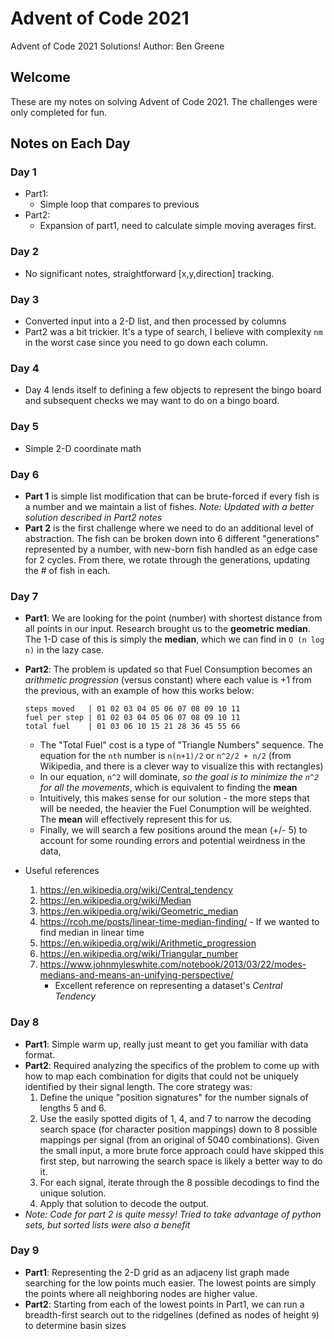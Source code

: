 # Advent of Code 2021
Advent of Code 2021 Solutions!
Author: Ben Greene

## Welcome
These are my notes on solving Advent of Code 2021. The challenges were only completed for fun.

## Notes on Each Day

### Day 1
- Part1:
    - Simple loop that compares to previous
- Part2:
    - Expansion of part1, need to calculate simple moving averages first.

### Day 2
- No significant notes, straightforward [x,y,direction] tracking.

### Day 3
- Converted input into a 2-D list, and then processed by columns
- Part2 was a bit trickier. It's a type of search, I believe with complexity `nm` in the worst case since you need to go down each column.

### Day 4
- Day 4 lends itself to defining a few objects to represent the bingo board and subsequent checks we may want to do on a bingo board.

### Day 5
- Simple 2-D coordinate math

### Day 6
- **Part 1** is simple list modification that can be brute-forced if every fish is a number and we maintain a list of fishes. *Note: Updated with a better solution described in Part2 notes*
- **Part 2** is the first challenge where we need to do an additional level of abstraction. The fish can be broken down into 6 different "generations" represented by a number, with new-born fish handled as an edge case for 2 cycles. From there, we rotate through the generations, updating the # of fish in each.

### Day 7
- **Part1**: We are looking for the point (number) with shortest distance from all points in our input. Research brought us to the **geometric median**. The 1-D case of this is simply the **median**, which we can find in `O (n log n)` in the lazy case.
- **Part2**: The problem is updated so that Fuel Consumption becomes an *arithmetic progression* (versus constant) where each value is +1 from the previous, with an example of how this works below:
    ```
    steps moved   | 01 02 03 04 05 06 07 08 09 10 11
    fuel per step | 01 02 03 04 05 06 07 08 09 10 11
    total fuel    | 01 03 06 10 15 21 28 36 45 55 66
    ```
    - The "Total Fuel" cost is a type of "Triangle Numbers" sequence. The equation for the `nth` number is `n(n+1)/2` or `n^2/2 + n/2` (from Wikipedia, and there is a clever way to visualize this with rectangles)
    - In our equation, `n^2` will dominate, *so the goal is to minimize the `n^2` for all the movements*, which is equivalent to finding the **mean**
    - Intuitively, this makes sense for our solution - the more steps that will be needed, the heavier the Fuel Conumption will be weighted. The **mean** will effectively represent this for us.
    - Finally, we will search a few positions around the mean (+/- 5) to account for some rounding errors and potential weirdness in the data,

- Useful references
    1. https://en.wikipedia.org/wiki/Central_tendency
    2. https://en.wikipedia.org/wiki/Median
    3. https://en.wikipedia.org/wiki/Geometric_median
    4. https://rcoh.me/posts/linear-time-median-finding/ - If we wanted to find median in linear time
    5. https://en.wikipedia.org/wiki/Arithmetic_progression
    6. https://en.wikipedia.org/wiki/Triangular_number
    7. https://www.johnmyleswhite.com/notebook/2013/03/22/modes-medians-and-means-an-unifying-perspective/
        - Excellent reference on representing a dataset's *Central Tendency*

### Day 8
- **Part1**: Simple warm up, really just meant to get you familiar with data format.
- **Part2**: Required analyzing the specifics of the problem to come up with how to map each combination for digits that could not be uniquely identified by their signal length. The core strategy was:
    1. Define the unique "position signatures" for the number signals of lengths 5 and 6.
    2. Use the easily spotted digits of 1, 4, and 7 to narrow the decoding search space (for character position mappings) down to 8 possible mappings per signal (from an original of 5040 combinations). Given the small input, a more brute force approach could have skipped this first step, but narrowing the search space is likely a better way to do it.
    3. For each signal, iterate through the 8 possible decodings to find the unique solution.
    4. Apply that solution to decode the output.
- *Note: Code for part 2 is quite messy! Tried to take advantage of python sets, but sorted lists were also a benefit*

### Day 9
- **Part1**: Representing the 2-D grid as an adjaceny list graph made searching for the low points much easier. The lowest points are simply the points where all neighboring nodes are higher value.
- **Part2**: Starting from each of the lowest points in Part1, we can run a breadth-first search out to the ridgelines (defined as nodes of height `9`) to determine basin sizes